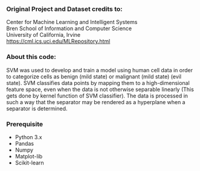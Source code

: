 ### Original Project and Dataset credits to:
Center for Machine Learning and Intelligent Systems   
Bren School of Information and Computer Science   
University of California, Irvine   
https://cml.ics.uci.edu/MLRepository.html

### About this code:
SVM was used to develop and train a model using human cell data in order to categorize cells as benign (mild state) or malignant (mild state) (evil state).
SVM classifies data points by mapping them to a high-dimensional feature space, even when the data is not otherwise separable linearly (This gets done by kernel function of SVM classifier). The data is processed in such a way that the separator may be rendered as a hyperplane when a separator is determined.

### Prerequisite
- Python 3.x
- Pandas
- Numpy
- Matplot-lib
- Scikit-learn
